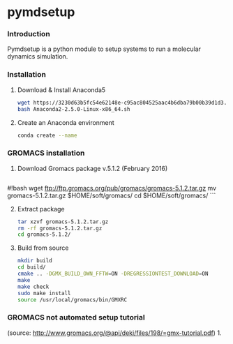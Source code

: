 # pymdsetup

### Introduction
Pymdsetup is a python module to setup systems to run a molecular
dynamics simulation.

### Installation
1. Download & Install Anaconda5

    ```bash
    wget https://3230d63b5fc54e62148e-c95ac804525aac4b6dba79b00b39d1d3.ssl.cf1.rackcdn.com/Anaconda2-2.5.0-Linux-x86_64.sh
    bash Anaconda2-2.5.0-Linux-x86_64.sh
    ```

2. Create an Anaconda environment

    ```bash
    conda create --name
    ```

### GROMACS installation
1. Download Gromacs package v.5.1.2 (February 2016)

    
    ```
#!bash
    wget ftp://ftp.gromacs.org/pub/gromacs/gromacs-5.1.2.tar.gz
    mv gromacs-5.1.2.tar.gz $HOME/soft/gromacs/
    cd $HOME/soft/gromacs/
    ```

    

2. Extract package

    ```bash
    tar xzvf gromacs-5.1.2.tar.gz
    rm -rf gromacs-5.1.2.tar.gz
    cd gromacs-5.1.2/
    ```

3. Build from source

    ```bash
    mkdir build
    cd build/
    cmake .. -DGMX_BUILD_OWN_FFTW=ON -DREGRESSIONTEST_DOWNLOAD=ON
    make
    make check
    sudo make install
    source /usr/local/gromacs/bin/GMXRC
    ```

### GROMACS not automated setup tutorial
(source: http://www.gromacs.org/@api/deki/files/198/=gmx-tutorial.pdf)
1.